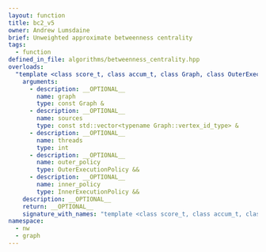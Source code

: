 ```yaml
---
layout: function
title: bc2_v5
owner: Andrew Lumsdaine
brief: Unweighted approximate betweenness centrality
tags:
  - function
defined_in_file: algorithms/betweenness_centrality.hpp
overloads:
  "template <class score_t, class accum_t, class Graph, class OuterExecutionPolicy, class InnerExecutionPolicy>\nauto bc2_v5(const Graph &, const std::vector<typename Graph::vertex_id_type> &, int, OuterExecutionPolicy &&, InnerExecutionPolicy &&)":
    arguments:
      - description: __OPTIONAL__
        name: graph
        type: const Graph &
      - description: __OPTIONAL__
        name: sources
        type: const std::vector<typename Graph::vertex_id_type> &
      - description: __OPTIONAL__
        name: threads
        type: int
      - description: __OPTIONAL__
        name: outer_policy
        type: OuterExecutionPolicy &&
      - description: __OPTIONAL__
        name: inner_policy
        type: InnerExecutionPolicy &&
    description: __OPTIONAL__
    return: __OPTIONAL__
    signature_with_names: "template <class score_t, class accum_t, class Graph, class OuterExecutionPolicy, class InnerExecutionPolicy>\nauto bc2_v5(const Graph & graph, const std::vector<typename Graph::vertex_id_type> & sources, int threads, OuterExecutionPolicy && outer_policy, InnerExecutionPolicy && inner_policy)"
namespace:
  - nw
  - graph
---
```

